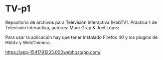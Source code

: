 # TV-p1
Repositorio de archivos para Televisión Interactiva (HbbTV). Práctica 1 de Televisión Interactiva, autores: Marc Grau &amp; Joel López

Para usar la aplicación hay que tener instalado Firefox 40 y los plugins de Hbbtv y WebChimera.

https://app-1541791225.000webhostapp.com/
